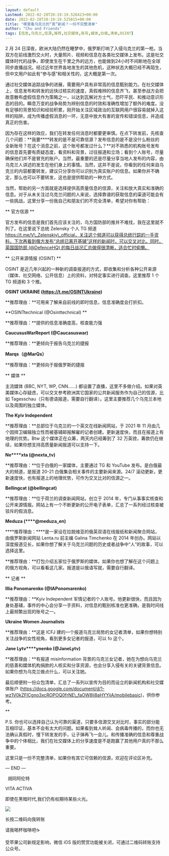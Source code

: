 ```yaml
---
layout: default
Lastmod: 2022-02-28T20:19:19.526423+00:00
date: 2022-02-28T20:19:19.525815+00:00
title: "哪里看乌克兰的“真”新闻？一份不完整清单"
author: "Chu and Friends"
tags: [信息,乌克兰,信源,推荐,社交媒体,账号,媒体,白俄,清单,OSINT]
---
```


2 月 24 日深夜，欧洲大陆仍然在睡梦中，俄罗斯打响了入侵乌克兰的第一枪。当双方在前线激烈交火时，大量照片、视频和信息在各类社交媒体上发布。这是社交媒体时代的战争，即使发生在千里之外的远方，也能做到24小时不间断地在全球同步直播战况。经过近年世界各地发生的其他危机，这种状态大概已经不再陌生，但中文用户如此有“参与感”和相关性的，这大概是第一次。  

通过社交媒体追踪战争的进展，需要用户具有非常高的信息甄别能力。在社交媒体上，信息发布和转发的远快过核实的速度，真假难辨的信息齐飞，甚至参战方会把故意散布虚假信息作为策略之一，以达到瓦解对方士气，恐吓平民、和推动意识形态的目的。瞬息万变的战争局势为辨别信息的时效和准确性增加了额外的难度。没有足够的背景知识和经验积累，刚开始关注区域政治的互联网用户很容易就掉入这样的陷阱，成为传播虚假消息的一环，无意中放大有害的宣传和错误信息，并造成真正的伤害。

因为存在这样的效应，我们在转发任何消息时都要更审慎。在点下转发前，先核查几个问题：**我要****转发的是不是可靠信源？发布信息的是不是没什么粉丝的全新账号？在这个消息之前，这个账号都发过什么？**对不熟悉的机构账号发布的信息首先要有质疑态度，看资料和背景，过往报道和立场；看到个人账号，尽量确保他们并不是冒充的账户。当然，最重要的还是尽量分享当地人发布的内容，由乌克兰人讲述的发生在他们身上的事情。当然，这并不是说，你看到的任何来自乌克兰的内容都要转发，建议只分享你可以识别为真实账户的信息。如果你并不确定，那么也可以不要转发，这也是提供帮助的一种方式。

当然，帮助的另一方面就是选择提供高质量信息的信源，关注和放大真实和准确的信息。对于从未关注过乌克兰问题的人来说，选择靠谱的获取信息的渠道可能会有一些挑战，这里分享一份我自己和朋友们的不完全清单，希望对你有帮助： 

** 官方信源 **

官方发布的信息是我们首先应该关注的，乌方国防部的推并不难找，我在这里就不列了。在这里说下总统 Zelensky 个人 TG 频道 https://t.me/V\_Zelenskiy\_official，关注这个频道可以获得总统行踪的一手资料，下次再看到俄方发布“总统已离开基辅”这样的新闻时，可以交叉对比。同时，英国国防部 (@DefenceHQ) 的每日战况汇总做得很清晰，适合忙时偷懒。

** 公开来源情报 (OSINT) **

OSINT 是近几年兴起的一种新的调查报道的方式，即收集和分析各种公开来源（媒体、社交网络、公开信息）上的资料，对特定事实进行调查。这里推荐 1 个 TG 频道和 3 个推。

**OSINT UKRAINE (https://t.me/OSINTUkraine)**

**推荐理由：**可用来了解来自前线的即时信息，信息准确度会打折扣。

**OSINTtechnical (@Osinttechnical) **

**推荐理由：**提供的信息准确度高，核查能力强

**CaucususWarReport (@****Caucasuswar****)**

**推荐理由：**更倾向于报告乌克兰的捷报

**Marqs（@MarQs）**

**推荐理由：**更倾向于报俄罗斯的捷报

** 媒体 **

主流媒体 (BBC, NYT, WP, CNN……) 都设置了直播，这里不多做介绍。如果对英美媒体心存疑虑，可以交叉参考欧洲其它国家的公共新闻服务作为自己的信源，比如 Tagesschau（只有德语报道，需要自行翻译）。这里主要推荐几个乌克兰本地以及周围的独立媒体。

**The Kyiv Independent**

**推荐理由：**总部位于乌克兰的一个英文在线新闻网站，于 2021 年 11 月由几个因捍卫编辑独立性而被基辅邮报解雇的记者创建。更新速度快，而且在报道上有地理的优势。Btw 这个媒体正在众筹，两天内已经筹到了 32 万英镑，筹款仍在继续，如果你想支持高质量新闻报道可以支持一下。

**Ne****xta (@nexta\_tv)**

**推荐理由：**位于白俄的一家媒体，主要通过 TG 和 YouTube 发布。是白俄最大的频道，是报道 20-21 白俄集会相关事件的主要新闻来源。24/7 滚动更新，更新速度快，也有报道上的地理优势，可作为交叉比对的信源之一。

**Bellingcat (@bellingcat)**

**推荐理由：**位于荷兰的调查新闻网站，创立于 2014 年，专门从事事实核查和公开来源情报。网站上有一个不断更新的公开电子表单，汇总了一系列经过核查被驳斥的假消息。

**Meduza (****@meduza\_en)**

****推荐理由：****是一家设在拉脱维亚的俄英双语在线报纸和新闻聚合网站，由俄罗斯新闻网站 Lenta.ru 前主编 Galina Timchenko 在 2014 年创办。网站以深度报道见长，如果你想了解关于乌克兰问题的历史或者战争中“人”的故事，可以选择这里。

**推荐理由：**打包介绍五家位于俄罗斯的媒体。如果你也想了解在这个问题上的俄方视角，可以看看这几家。报道是以俄语写就，需要自行翻译。

** 记者 **

**Illia Ponomarenko (@IAPonomarenko)**

**推荐理由：**Kyiv Independent 军情记者的个人账号。他更新很快，而且因为身处基辅，事件的中心会分享一手资料，对信息的甄别核准也更准确，是我时间线上最频繁出现的账号之一。

**Ukraine Women Journalists**

**推荐理由：**这是 ICFJ 建的一个报道乌克兰局势的女记者清单，如果你想特别关注战争的女性视角，看到更多女记者的报道，可以 fo 这个。

**Jane Lytv****ynenko (@JaneLytv)**

**推荐理由：**有报道 misinformation 背景的乌克兰女记者，她在为想向乌克兰的慈善和媒体机构捐款的人核实和分享资源，也会分享入侵有关的关键背景信息。如果你想为乌克兰做点什么，可以关注她。

最后顺便附一份众包清单，汇总了一系列以宣传为目的而设立的新闻机构和社交媒体账户 (https://docs.google.com/document/d/1-wz1V0kZFlCgno3xcROPOQ0frNE\_faOW8Ij8aHYYijA/mobilebasic)，供你参考。

\*\*  

P.S. 你也可以选择自己认为可靠的渠道，只要多信源交叉对比时，事实的部分能互相印证，基本不会有太大的问题。如果看到耸人听闻、会病毒传播的，而你也无法确认真假时，慢下转发发的手，让子弹再飞一会儿。和传播准确的信息和尊重战争中的个体相比，我们在社交媒体上的分享速度是不是跑赢了其他用户真的不那么重要。

这里只是一份不完整清单，如果你有其它可信赖的信源，欢迎在评论区补充。

— END —

  

  胡同阿伦特  

VITA ACTIVA

即使在黑暗时代,我们仍有权期待某些火光。

  

![](https://images.weserv.nl/?url=https%3A//mmbiz.qpic.cn/mmbiz_jpg/IAK9xNGxicSicJBdRt0t522lNUjbRMc9Q6OlEmD0Hd8HibFia7WvOpaaIicrjh3sX9K56V5HSpttSialptGKrZ3cYibkw/640%3Fwx_fmt%3Djpeg)

  

长按二维码向我转账

请我喝杯咖啡吧☕️

受苹果公司新规定影响，微信 iOS 版的赞赏功能被关闭，可通过二维码转账支持公众号。

